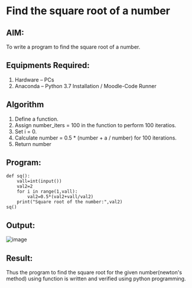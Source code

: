 # Find the square root of a number

## AIM:
To write a program to find the square root of a number.

## Equipments Required:
1. Hardware – PCs
2. Anaconda – Python 3.7 Installation / Moodle-Code Runner

## Algorithm
1. Define a function.
2. Assign number_iters = 100 in the function to perform 100 iteratios.
3. Set i = 0.
4. Calculate  number = 0.5 * (number + a / number) for 100 iterations.
5. Return number

## Program:
```
def sq():
    vall=int(input())
    val2=2
    for i in range(1,vall):
        val2=0.5*(val2+vall/val2)
    print("Square root of the number:",val2)
sq()
```

## Output:
![image](https://github.com/Manikandanrag/Square-root-of-a-number/assets/138849491/fa4114a9-76c7-4857-b4be-a03025b0ba96)


## Result:
Thus the program to find the square root for the given number(newton's method) using function is written and verified using python programming.
